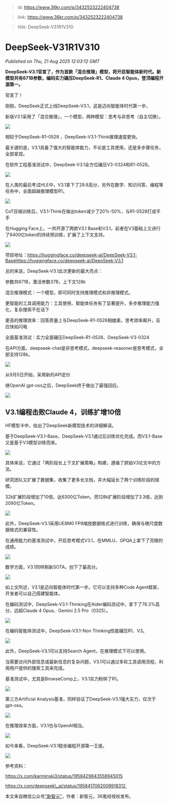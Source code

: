 > id: https://www.36kr.com/p/3432523222404738

> link: https://www.36kr.com/p/3432523222404738

> title: DeepSeek-V31R1V310

# DeepSeek-V31R1V310
_Published on Thu, 21 Aug 2025 12:03:12 GMT_

**DeepSeek-V3.1官宣了，作为首款「混合推理」模型，将开启智能体新时代。新模型共有671B参数，编码实力碾压DeepSeek-R1、Claude 4 Opus，登顶编程开源第一。**

官宣了！

刚刚，DeepSeek正式上线DeepSeek-V3.1，这是迈向智能体时代第一步。

新版V3.1采用了「混合推理」，一个模型，两种模型：思考与非思考（自主切换）。

![](https://img.36krcdn.com/hsossms/20250821/v2_1e7fb3ed704c4e7e97f2cbb7cc12f8dc@5888275_oswg212443oswg1080oswg584_img_000?x-oss-process=image/format,jpg/interlace,1)

相较于DeepSeek-R1-0528 ，DeepSeek-V3.1-Think推理速度更快。

最关键的是，V3.1具备了强大的智能体能力，不论是工具使用，还是多步骤任务，全部拿捏。

在软件工程基准测试中，DeepSeek-V3.1全方位碾压V3-0324和R1-0528。

![](https://img.36krcdn.com/hsossms/20250821/v2_bb654817d87044b6aa3ef34dd8d352ef@5888275_oswg113003oswg1080oswg495_img_000?x-oss-process=image/format,jpg/interlace,1)

在人类的最后考试HLE中，V3.1拿下了29.8高分，另外在数学、知识问答、编程等任务中，全面超越推理模型R1。

![](https://img.36krcdn.com/hsossms/20250821/v2_67798b9debc84328a6cf38f88bb0a35d@5888275_oswg159956oswg1080oswg357_img_000?x-oss-process=image/format,jpg/interlace,1)

CoT压缩训练后，V3.1-Think在输出token减少了20%-50%，与R1-0528打成平手

在Hugging Face上，一共开源了两款V3.1 Base和V3.1，前者在V3基础上又进行了8400亿token的持续预训练，扩展了上下文支持。

![](https://img.36krcdn.com/hsossms/20250821/v2_0d5046932462448db479794ee65fbf66@5888275_oswg79953oswg1080oswg215_img_000?x-oss-process=image/format,jpg/interlace,1)

项目地址：https://huggingface.co/deepseek-ai/DeepSeek-V3.1-Basehttps://huggingface.co/deepseek-ai/DeepSeek-V3.1

总的来说，DeepSeek-V3.1此次更新的最大亮点：

参数共671B，激活参数37B，上下文128k

混合推理模式：一个模型，即可同时支持推理模式和非推理模式。

更智能的工具调用能力：工具使用、智能体任务有了显著提升，多步推理能力强化，复杂搜索不在话下

更高的推理效率：回答质量上与DeepSeek-R1-0528相媲美，思考效率飙升，反应快如闪电

全面基准测试：实力全面碾压DeepSeek-R1-0528、DeepSeek-V3-0324

在API方面，deepseek-chat是非思考模式，deepseek-reasoner是思考模式，全部支持128k。

![](https://img.36krcdn.com/hsossms/20250821/v2_6d4d02083b1b45ff9f08c026bc41983b@5888275_oswg161025oswg1080oswg311_img_000?x-oss-process=image/format,jpg/interlace,1)

从9月5日开始，采用新的API定价

继OpenAI gpt-oss之后，DeepSeek终于做出了最强回应。

![](https://img.36krcdn.com/hsossms/20250821/v2_04059f72185f48119427f3d5c474183f@5888275_oswg496957oswg1026oswg688_img_000?x-oss-process=image/format,jpg/interlace,1)

**V3.1编程击败Claude 4，训练扩增10倍**
----------------------------

HF模型卡中，给出了DeepSeek新模型技术的详细解读。

基于DeepSeek-V3.1-Base，DeepSeek-V3.1通过后训练优化完成。而V3.1-Base又是基于V3模型训练而来。

![](https://img.36krcdn.com/hsossms/20250821/v2_f024325d840e432eb77a6dd0e57497e4@5888275_oswg124356oswg1080oswg314_img_000?x-oss-process=image/format,jpg/interlace,1)

具体来说，它通过「两阶段长上下文扩展策略」构建，遵循了原始V3论文中的方法。

研究团队又扩展了数据集，收集了更多长文档，并大幅延长了两个训练阶段的规模。

32k扩展阶段增加了10倍，达6300亿Token，而128k扩展阶段增加了3.3倍，达到2090亿Token。

![](https://img.36krcdn.com/hsossms/20250821/v2_a17a9c96e033494a86f2802b9a7391f2@5888275_oswg97319oswg1080oswg480_img_000?x-oss-process=image/format,jpg/interlace,1)

此外，DeepSeek-V3.1采用UE8M0 FP8缩放数据格式进行训练，确保与微尺度数据格式的兼容性。

在通用能力的基准测试中，开启思考模式V3.1，在MMLU、GPQA上拿下了亮眼的成绩。

![](https://img.36krcdn.com/hsossms/20250821/v2_8300cd1f58a74d6d8f4f3b973474be2a@5888275_oswg114992oswg1080oswg634_img_000?x-oss-process=image/format,jpg/interlace,1)

数学方面，V3.1同样刷新SOTA，创下了最高分。

![](https://img.36krcdn.com/hsossms/20250821/v2_1e250431990242c4a65c0f4a15335e80@5888275_oswg50838oswg1080oswg339_img_000?x-oss-process=image/format,jpg/interlace,1)

如上文所述，V3.1是迈向智能体时代第一步。它可以支持多种Code Agent框架，开发者可以自己搭建智能体。

在编码测试中，DeepSeek-V3.1-Thinking在Aider编码测试中，拿下了76.3%高分，远超Claude 4 Opus、Gemini 2.5 Pro（0325）。

![](https://img.36krcdn.com/hsossms/20250821/v2_83908950092c4dd5858581abc58b1e89@5888275_oswg351875oswg596oswg1024_img_000?x-oss-process=image/format,jpg/interlace,1)

在编码智能体测试中，DeepSeek-V3.1-Non Thinking性能碾压R1、V3。

![](https://img.36krcdn.com/hsossms/20250821/v2_55af0afda116403bac712c2542f39e76@5888275_oswg119539oswg1080oswg980_img_000?x-oss-process=image/format,jpg/interlace,1)

此外，DeepSeek-V3.1可以支持Search Agent，在推理模式下可以使用。

当需要访问外部信息或最新信息的复杂问题，V3.1可以通过多轮工具调用流程，利用用户提供的搜索工具来完成。

基准测试中，尤其是BrowseComp上，V3.1实力粉碎了R1。

![](https://img.36krcdn.com/hsossms/20250821/v2_9caf81ec95534437929dd44005c797a1@5888275_oswg55535oswg1080oswg502_img_000?x-oss-process=image/format,jpg/interlace,1)

第三方Artificial Analysis基准，同样验证了DeepSeek-V3.1强大实力，仅次于gpt-oss。

![](https://img.36krcdn.com/hsossms/20250821/v2_41bd2898aade4680a7385497fc13dd35@5888275_oswg105278oswg1080oswg240_img_000?x-oss-process=image/format,jpg/interlace,1)

在推理效率方面，V3.1也与OpenAI相当。

![](https://img.36krcdn.com/hsossms/20250821/v2_0be7c2d985874cf99725ca586436d67c@5888275_oswg272015oswg1080oswg669_img_000?x-oss-process=image/format,jpg/interlace,1)

如今来看，DeepSeek-V3.1稳坐编程开源第一王座。

![](https://img.36krcdn.com/hsossms/20250821/v2_f07af2dc863d434fa08515c2dc224bb7@5888275_oswg390921oswg1080oswg952_img_000?x-oss-process=image/format,jpg/interlace,1)

参考资料：

https://x.com/karminski3/status/1958429843558945015   

https://x.com/deepseek\_ai/status/1958417062008918312 

本文来自微信公众号[“新智元”](https://mp.weixin.qq.com/s/Wp97QBWllmNA6CY83WeHCw)，作者：新智元，36氪经授权发布。
